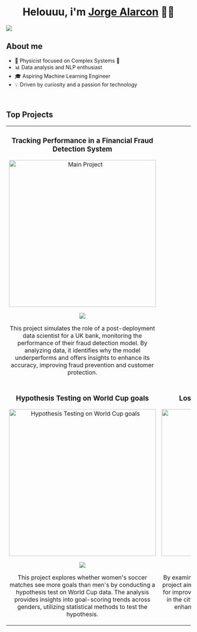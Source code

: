 <div align="center">
<h1 align="center">Helouuu, i'm <a href="www.linkedin.com/in/jorgealarconp">Jorge Alarcon</a> 🙋‍♂️</h1>
</div>
<img src="https://i.imgur.com/ZBhEqoj.png">

## About me
- 🚀 Physicist focused on Complex Systems 🚀
- 📊 Data analysis and NLP enthusiast
- 🎓 Aspiring Machine Learning Engineer
- 💡 Driven by curiosity and a passion for technology
<br>

## Top Projects
<table>
<tr>
<td width="100%">
<h3 align="center">Tracking Performance in a Financial Fraud Detection System</h3>
<div align="center">
<a href="https://github.com/jorgealarcon07/jorgealarcon07/blob/main/Monitoring%20a%20Financial%20Fraud%20Detection%20System/Monitoring_A_Detection_Model.ipynb"
target="_blank"><img src="https://i.imgur.com/yTjctmo.jpeg" width="400" alt="Main Project"></a>
<p>
<a href="https://github.com/jorgealarcon07/jorgealarcon07/blob/main/Monitoring%20a%20Financial%20Fraud%20Detection%20System/Monitoring_A_Detection_Model.ipynb">
<img src="https://img.shields.io/badge/C%C3%93DIGO-80ffaa?style=for-the-badge&logo=github&logoColor=black">
</a>
</p>
<p>
This project simulates the role of a post-deployment data scientist for a UK bank, monitoring the performance of their fraud detection model. By analyzing data, it identifies why the model underperforms and offers insights to enhance its accuracy, improving fraud prevention and customer protection.
</p>
</div>
</td>
</tr>
<tr>
<td width="50%">
<h3 align="center">Hypothesis Testing on World Cup goals</h3>
<div align="center">
<a href="https://github.com/jorgealarcon07/project1/blob/main/5_Hypothesis_testing.ipynb" target="_blank"><img src="https://i.imgur.com/vTTolEn.jpeg" width="400" alt="Hypothesis Testing on World Cup goals"></a>
<p>
<a href="https://github.com/jorgealarcon07/project1/blob/main/5_Hypothesis_testing.ipynb" target="_blank">
<img src="https://img.shields.io/badge/CÓDIGO-ff9?style=for-the-badge&logo=github&logoColor=black">
</a>
</p>
<p>This project explores whether women's soccer matches see more goals than men's by conducting a hypothesis test on World Cup data. The analysis provides insights into goal-scoring trends across genders, utilizing statistical methods to test the hypothesis.</p>
</div>
</td>
<td width="50%">
<h3 align="center">Los Angeles Crime Data Analysis</h3>
<div align="center">                                       
<a href="https://github.com/jorgealarcon07/project1/blob/main/4_crimes_los_angeles.ipynb" target="_blank"><img src="https://i.imgur.com/GgQBo3w.jpeg" width="400" alt="Los Angeles Crime Data Analysis"></a>
<p>
<a href="https://github.com/jorgealarcon07/project1/blob/main/4_crimes_los_angeles.ipynb" target="_blank">
<img src="https://img.shields.io/badge/C%C3%93DIGO-80ffaa?style=for-the-badge&logo=github&logoColor=black">
</a>
</p>
<p>By examining patterns and trends in crime data, this project aims to provide actionable recommendations for improving crime prevention and response efforts in the city. The goal is to leverage data insights to enhance public safety and effectively target resources in Los Angeles.</p>
</div>                                                             
</table>                                                                                 
</div>
<br>
</td>  
</table>                                                                                 
</div>
<br>
